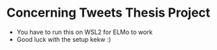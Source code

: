 # Concerning Tweets Thesis Project

- You have to run this on WSL2 for ELMo to work
- Good luck with the setup kekw :)
